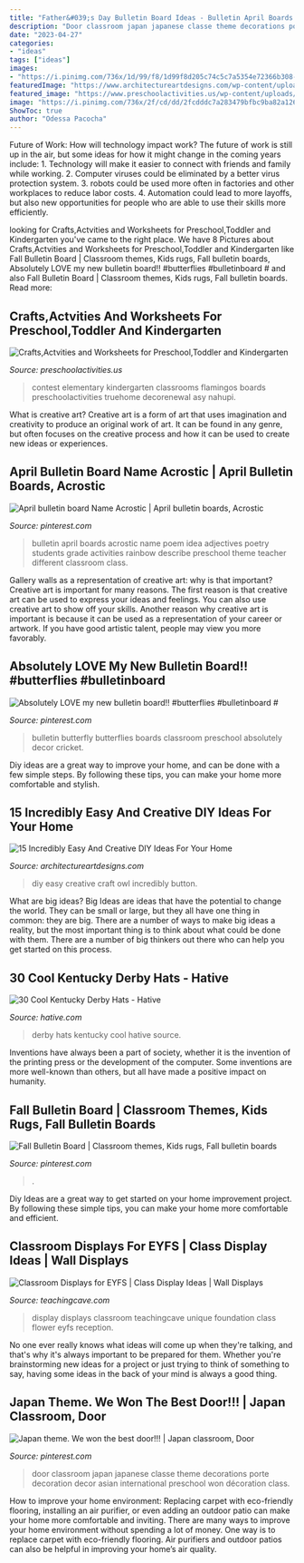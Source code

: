 ```yaml
---
title: "Father&#039;s Day Bulletin Board Ideas - Bulletin April Boards Acrostic Name Poem Idea Adjectives Poetry Students Grade Activities Rainbow Describe Preschool Theme Teacher Different Classroom Class"
description: "Door classroom japan japanese classe theme decorations porte decoration decor asian international preschool won décoration class"
date: "2023-04-27"
categories:
- "ideas"
tags: ["ideas"]
images:
- "https://i.pinimg.com/736x/1d/99/f8/1d99f8d205c74c5c7a5354e72366b308--classroom-door-classroom-ideas.jpg"
featuredImage: "https://www.architectureartdesigns.com/wp-content/uploads/2017/01/15-Incredibly-Easy-And-Creative-DIY-Ideas-For-Your-Home-9.jpg"
featured_image: "https://www.preschoolactivities.us/wp-content/uploads/2015/03/Owl-Christmas-Holiday-Classroom-Door.jpg"
image: "https://i.pinimg.com/736x/2f/cd/dd/2fcdddc7a283479bfbc9ba82a126b979.jpg"
ShowToc: true
author: "Odessa Pacocha"
---
```



Future of Work: How will technology impact work?
The future of work is still up in the air, but some ideas for how it might change in the coming years include: 1. Technology will make it easier to connect with friends and family while working. 
2. Computer viruses could be eliminated by a better virus protection system. 
3. robots could be used more often in factories and other workplaces to reduce labor costs. 
4. Automation could lead to more layoffs, but also new opportunities for people who are able to use their skills more efficiently.

	

		
looking for Crafts,Actvities and Worksheets for Preschool,Toddler and Kindergarten you've came to the right place. We have 8 Pictures about Crafts,Actvities and Worksheets for Preschool,Toddler and Kindergarten like Fall Bulletin Board | Classroom themes, Kids rugs, Fall bulletin boards, Absolutely LOVE my new bulletin board!! #butterflies #bulletinboard # and also Fall Bulletin Board | Classroom themes, Kids rugs, Fall bulletin boards. Read more:
		
    
## Crafts,Actvities And Worksheets For Preschool,Toddler And Kindergarten

<img loading=lazy src="https://www.preschoolactivities.us/wp-content/uploads/2015/03/Owl-Christmas-Holiday-Classroom-Door.jpg" onerror="this.onerror=null;this.src='https://tse3.mm.bing.net/th?id=OIP.ZQw0aZnqc5WeF6BAmtkUHAHaJ4&amp;pid=15.1';" alt="Crafts,Actvities and Worksheets for Preschool,Toddler and Kindergarten">

_Source: preschoolactivities.us_

>contest elementary kindergarten classrooms flamingos boards preschoolactivities truehome decorenewal asy nahupi. 

	

What is creative art?
Creative art is a form of art that uses imagination and creativity to produce an original work of art. It can be found in any genre, but often focuses on the creative process and how it can be used to create new ideas or experiences.

    
## April Bulletin Board Name Acrostic | April Bulletin Boards, Acrostic

<img loading=lazy src="https://i.pinimg.com/736x/e4/a1/00/e4a1008186cb038e10e977889c911a71--april-bulletin-board-ideas-bulletin-boards.jpg" onerror="this.onerror=null;this.src='https://tse4.mm.bing.net/th?id=OIP.gloPOAsfnS3qXl9r-i_XgwHaJ3&amp;pid=15.1';" alt="April bulletin board Name Acrostic | April bulletin boards, Acrostic">

_Source: pinterest.com_

>bulletin april boards acrostic name poem idea adjectives poetry students grade activities rainbow describe preschool theme teacher different classroom class. 

	

Gallery walls as a representation of creative art: why is that important?
Creative art is important for many reasons. The first reason is that creative art can be used to express your ideas and feelings. You can also use creative art to show off your skills. Another reason why creative art is important is because it can be used as a representation of your career or artwork. If you have good artistic talent, people may view you more favorably.

    
## Absolutely LOVE My New Bulletin Board!! #butterflies #bulletinboard #

<img loading=lazy src="https://i.pinimg.com/736x/2f/cd/dd/2fcdddc7a283479bfbc9ba82a126b979.jpg" onerror="this.onerror=null;this.src='https://tse4.mm.bing.net/th?id=OIP.R-ItMdapyiaUzhV8CPRkTgHaFB&amp;pid=15.1';" alt="Absolutely LOVE my new bulletin board!! #butterflies #bulletinboard #">

_Source: pinterest.com_

>bulletin butterfly butterflies boards classroom preschool absolutely decor cricket. 

	

Diy ideas are a great way to improve your home, and can be done with a few simple steps. By following these tips, you can make your home more comfortable and stylish.

    
## 15 Incredibly Easy And Creative DIY Ideas For Your Home

<img loading=lazy src="https://www.architectureartdesigns.com/wp-content/uploads/2017/01/15-Incredibly-Easy-And-Creative-DIY-Ideas-For-Your-Home-9.jpg" onerror="this.onerror=null;this.src='https://tse3.mm.bing.net/th?id=OIP.g8s5w1AeovSygexchRDLXgHaK0&amp;pid=15.1';" alt="15 Incredibly Easy And Creative DIY Ideas For Your Home">

_Source: architectureartdesigns.com_

>diy easy creative craft owl incredibly button. 

	

What are big ideas?
Big Ideas are ideas that have the potential to change the world. They can be small or large, but they all have one thing in common: they are big. There are a number of ways to make big ideas a reality, but the most important thing is to think about what could be done with them. There are a number of big thinkers out there who can help you get started on this process.

    
## 30 Cool Kentucky Derby Hats - Hative

<img loading=lazy src="https://hative.com/wp-content/uploads/2014/06/kentucky-derby-hats/10-kentucky-derby-hats.jpg" onerror="this.onerror=null;this.src='https://tse2.mm.bing.net/th?id=OIP.F87IOCMhXUS4Zckv3kapHwHaKs&amp;pid=15.1';" alt="30 Cool Kentucky Derby Hats - Hative">

_Source: hative.com_

>derby hats kentucky cool hative source. 

	

Inventions have always been a part of society, whether it is the invention of the printing press or the development of the computer. Some inventions are more well-known than others, but all have made a positive impact on humanity.

    
## Fall Bulletin Board | Classroom Themes, Kids Rugs, Fall Bulletin Boards

<img loading=lazy src="https://i.pinimg.com/736x/af/6f/19/af6f1983752ed4be3a0fc0ef222f1ec8.jpg" onerror="this.onerror=null;this.src='https://tse4.mm.bing.net/th?id=OIP.o1gTxeQBWR_qrISQzmIONgHaJ3&amp;pid=15.1';" alt="Fall Bulletin Board | Classroom themes, Kids rugs, Fall bulletin boards">

_Source: pinterest.com_

>. 

	

Diy Ideas are a great way to get started on your home improvement project. By following these simple tips, you can make your home more comfortable and efficient.

    
## Classroom Displays For EYFS | Class Display Ideas | Wall Displays

<img loading=lazy src="https://www.teachingcave.com/wp-content/uploads/2013/10/display-flower-hands.jpg" onerror="this.onerror=null;this.src='https://tse2.mm.bing.net/th?id=OIP.Q950TOtmcxuNeKsCAD9lsgHaNJ&amp;pid=15.1';" alt="Classroom Displays for EYFS | Class Display Ideas | Wall Displays">

_Source: teachingcave.com_

>display displays classroom teachingcave unique foundation class flower eyfs reception. 

	

No one ever really knows what ideas will come up when they're talking, and that's why it's always important to be prepared for them. Whether you're brainstorming new ideas for a project or just trying to think of something to say, having some ideas in the back of your mind is always a good thing.

    
## Japan Theme. We Won The Best Door!!! | Japan Classroom, Door

<img loading=lazy src="https://i.pinimg.com/736x/1d/99/f8/1d99f8d205c74c5c7a5354e72366b308--classroom-door-classroom-ideas.jpg" onerror="this.onerror=null;this.src='https://tse1.mm.bing.net/th?id=OIP.nuh-Yyyl2ct7QycwbNzh4QHaJ4&amp;pid=15.1';" alt="Japan theme. We won the best door!!! | Japan classroom, Door">

_Source: pinterest.com_

>door classroom japan japanese classe theme decorations porte decoration decor asian international preschool won décoration class. 

	

How to improve your home environment: Replacing carpet with eco-friendly flooring, installing an air purifier, or even adding an outdoor patio can make your home more comfortable and inviting.
There are many ways to improve your home environment without spending a lot of money. One way is to replace carpet with eco-friendly flooring. Air purifiers and outdoor patios can also be helpful in improving your home’s air quality.

